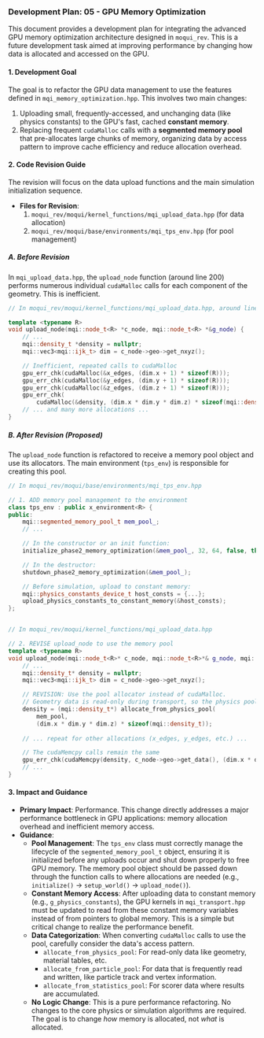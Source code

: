 ### Development Plan: 05 - GPU Memory Optimization

This document provides a development plan for integrating the advanced GPU memory optimization architecture designed in `moqui_rev`. This is a future development task aimed at improving performance by changing how data is allocated and accessed on the GPU.

#### **1. Development Goal**

The goal is to refactor the GPU data management to use the features defined in `mqi_memory_optimization.hpp`. This involves two main changes:
1.  Uploading small, frequently-accessed, and unchanging data (like physics constants) to the GPU's fast, cached **constant memory**.
2.  Replacing frequent `cudaMalloc` calls with a **segmented memory pool** that pre-allocates large chunks of memory, organizing data by access pattern to improve cache efficiency and reduce allocation overhead.

#### **2. Code Revision Guide**

The revision will focus on the data upload functions and the main simulation initialization sequence.

*   **Files for Revision**:
    1.  `moqui_rev/moqui/kernel_functions/mqi_upload_data.hpp` (for data allocation)
    2.  `moqui_rev/moqui/base/environments/mqi_tps_env.hpp` (for pool management)

##### **A. Before Revision**

In `mqi_upload_data.hpp`, the `upload_node` function (around line 200) performs numerous individual `cudaMalloc` calls for each component of the geometry. This is inefficient.

```cpp
// In moqui_rev/moqui/kernel_functions/mqi_upload_data.hpp, around line 205

template <typename R>
void upload_node(mqi::node_t<R> *c_node, mqi::node_t<R> *&g_node) {
    // ...
    mqi::density_t *density = nullptr;
    mqi::vec3<mqi::ijk_t> dim = c_node->geo->get_nxyz();

    // Inefficient, repeated calls to cudaMalloc
    gpu_err_chk(cudaMalloc(&x_edges, (dim.x + 1) * sizeof(R)));
    gpu_err_chk(cudaMalloc(&y_edges, (dim.y + 1) * sizeof(R)));
    gpu_err_chk(cudaMalloc(&z_edges, (dim.z + 1) * sizeof(R)));
    gpu_err_chk(
        cudaMalloc(&density, (dim.x * dim.y * dim.z) * sizeof(mqi::density_t)));
    // ... and many more allocations ...
}
```

##### **B. After Revision (Proposed)**

The `upload_node` function is refactored to receive a memory pool object and use its allocators. The main environment (`tps_env`) is responsible for creating this pool.

```cpp
// In moqui_rev/moqui/base/environments/mqi_tps_env.hpp

// 1. ADD memory pool management to the environment
class tps_env : public x_environment<R> {
public:
    mqi::segmented_memory_pool_t mem_pool_;
    // ...

    // In the constructor or an init function:
    initialize_phase2_memory_optimization(&mem_pool_, 32, 64, false, this->gpu_id);

    // In the destructor:
    shutdown_phase2_memory_optimization(&mem_pool_);

    // Before simulation, upload to constant memory:
    mqi::physics_constants_device_t host_consts = {...};
    upload_physics_constants_to_constant_memory(&host_consts);
};


// In moqui_rev/moqui/kernel_functions/mqi_upload_data.hpp

// 2. REVISE upload_node to use the memory pool
template <typename R>
void upload_node(mqi::node_t<R>* c_node, mqi::node_t<R>*& g_node, mqi::segmented_memory_pool_t* mem_pool) {
    // ...
    mqi::density_t* density = nullptr;
    mqi::vec3<mqi::ijk_t> dim = c_node->geo->get_nxyz();

    // REVISION: Use the pool allocator instead of cudaMalloc.
    // Geometry data is read-only during transport, so the physics pool is appropriate.
    density = (mqi::density_t*) allocate_from_physics_pool(
        mem_pool, 
        (dim.x * dim.y * dim.z) * sizeof(mqi::density_t));
    
    // ... repeat for other allocations (x_edges, y_edges, etc.) ...

    // The cudaMemcpy calls remain the same
    gpu_err_chk(cudaMemcpy(density, c_node->geo->get_data(), (dim.x * dim.y * dim.z) * sizeof(mqi::density_t), cudaMemcpyHostToDevice));
    // ...
}
```

#### **3. Impact and Guidance**

*   **Primary Impact**: Performance. This change directly addresses a major performance bottleneck in GPU applications: memory allocation overhead and inefficient memory access.
*   **Guidance**:
    *   **Pool Management**: The `tps_env` class must correctly manage the lifecycle of the `segmented_memory_pool_t` object, ensuring it is initialized before any uploads occur and shut down properly to free GPU memory. The memory pool object should be passed down through the function calls to where allocations are needed (e.g., `initialize()` -> `setup_world()` -> `upload_node()`).
    *   **Constant Memory Access**: After uploading data to constant memory (e.g., `g_physics_constants`), the GPU kernels in `mqi_transport.hpp` must be updated to read from these constant memory variables instead of from pointers to global memory. This is a simple but critical change to realize the performance benefit.
    *   **Data Categorization**: When converting `cudaMalloc` calls to use the pool, carefully consider the data's access pattern.
        *   `allocate_from_physics_pool`: For read-only data like geometry, material tables, etc.
        *   `allocate_from_particle_pool`: For data that is frequently read and written, like particle track and vertex information.
        *   `allocate_from_statistics_pool`: For scorer data where results are accumulated.
    *   **No Logic Change**: This is a pure performance refactoring. No changes to the core physics or simulation algorithms are required. The goal is to change *how* memory is allocated, not *what* is allocated.